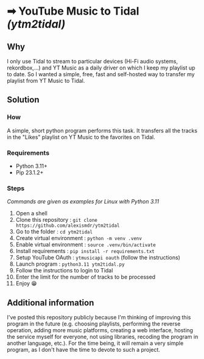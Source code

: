 # ➡ YouTube Music to Tidal *(ytm2tidal)*
## Why
I only use Tidal to stream to particular devices (Hi-Fi audio systems, rekordbox,...) and YT Music as a daily driver on which I keep my playlist up to date. So I wanted a simple, free, fast and self-hosted way to transfer my playlist from YT Music to Tidal.
## Solution
### How
A simple, short python program performs this task. It transfers all the tracks in the "Likes" playlist on YT Music to the favorites on Tidal.
### Requirements
- Python 3.11+
- Pip 23.1.2+
### Steps
*Commands are given as examples for Linux with Python 3.11*
1. Open a shell
2. Clone this repository : `git clone https://github.com/alexismdr/ytm2tidal`
3. Go to the folder : `cd ytm2tidal`
4. Create virtual environment : `python -m venv .venv`
5. Enable virtual environment : `source .venv/bin/activate`
6. Install requirements : `pip install -r requirements.txt`
7. Setup YouTube OAuth : `ytmusicapi oauth` (follow the instructions)
8. Launch program : `python3.11 ytm2tidal.py`
9. Follow the instructions to login to Tidal
10. Enter the limit for the number of tracks to be processed
11. Enjoy 😁
## Additional information
I've posted this repository publicly because I'm thinking of improving this program in the future (e.g. choosing playlists, performing the reverse operation, adding more music platforms, creating a web interface, hosting the service myself for everyone, not using libraries, recoding the program in another language, etc.). For the time being, it will remain a very simple program, as I don't have the time to devote to such a project.


